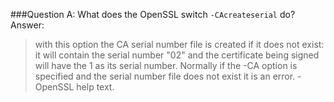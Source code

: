 ###Question A: What does the OpenSSL switch `-CAcreateserial` do?
Answer: 
>with this option the CA serial number file is created if it does not exist: it
>will contain the serial number "02" and the certificate being signed will have
>the 1 as its serial number. Normally if the -CA option is specified and the
>serial number file does not exist it is an error. - OpenSSL help text.
